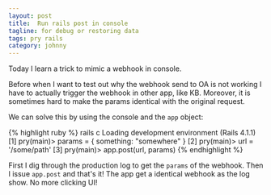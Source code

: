 ```yaml
---
layout: post
title:  Run rails post in console
tagline: for debug or restoring data
tags: pry rails
category: johnny
---
```

Today I learn a trick to mimic a webhook in console.

Before when I want to test out why the webhook send to OA is not working I have to actually trigger the webhook in other app, like KB. Moreover, it is sometimes hard to make the params identical with the original request.

We can solve this by using the console and the `app` object:

{% highlight ruby %}
  rails c
  Loading development environment (Rails 4.1.1)
  [1] pry(main)> params = { something: "somewhere" }
  [2] pry(main)> url = '/some/path'
  [3] pry(main)> app.post(url, params)
{% endhighlight %}

First I dig through the production log to get the `params` of the webhook. Then I issue `app.post` and that's it! The app get a identical webhook as the log show. No more clicking UI!
